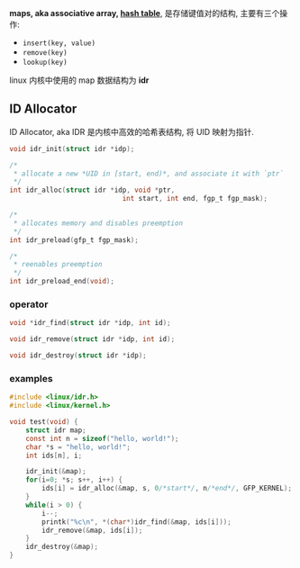 **maps, aka associative array, [hash table](../../哈希表/hash%20table.md)**, 是存储键值对的结构, 主要有三个操作:
- `insert(key, value)`
- `remove(key)`
- `lookup(key)`

linux 内核中使用的 map 数据结构为 **idr**

## ID Allocator

ID Allocator, aka IDR 是内核中高效的哈希表结构, 将 UID 映射为指针.

```c
void idr_init(struct idr *idp);

/*
 * allocate a new *UID in [start, end)*, and associate it with `ptr`
 */
int idr_alloc(struct idr *idp, void *ptr, 
							int start, int end, fgp_t fgp_mask);

/*
 * allocates memory and disables preemption
 */
int idr_preload(gfp_t fgp_mask);

/*
 * reenables preemption
 */
int idr_preload_end(void);
```

### operator

```c
void *idr_find(struct idr *idp, int id);

void idr_remove(struct idr *idp, int id);

void idr_destroy(struct idr *idp);
```

### examples

```c
#include <linux/idr.h>
#include <linux/kernel.h>

void test(void) {
	struct idr map;
	const int n = sizeof("hello, world!");
	char *s = "hello, world!";
	int ids[n], i;

	idr_init(&map);
	for(i=0; *s; s++, i++) {
		ids[i] = idr_alloc(&map, s, 0/*start*/, n/*end*/, GFP_KERNEL);
	}
	while(i > 0) {
		i--;
		printk("%c\n", *(char*)idr_find(&map, ids[i]));
		idr_remove(&map, ids[i]);
	}
	idr_destroy(&map);
}
```